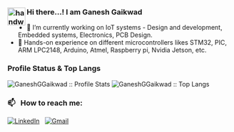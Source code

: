 ### <img alt="handwavegif" src="https://user-images.githubusercontent.com/39513876/112366216-8cfe7400-8cfe-11eb-8116-7d3dbae20e97.gif" width='40' align="left"/> Hi there...! I am Ganesh Gaikwad

- 🔭 I’m currently working on IoT systems - Design and development, Embedded systems, Electronics, PCB Design.
- 🌱 Hands-on experience on different microcontrollers likes STM32, PIC, ARM LPC2148, Arduino, Atmel, Raspberry pi, Nvidia Jetson, etc.

### Profile Status & Top Langs

<img src="https://github-readme-stats.vercel.app/api?username=GaneshGGaikwad&show_icons=true&theme=synthwave" alt="GaneshGGaikwad :: Profile Stats" />

<img src="https://github-readme-stats.vercel.app/api/top-langs/?username=GaneshGGaikwad&langs_count=10&theme=tokyonight&layout=compact" alt="GaneshGGaikwad :: Top Langs" />


### 📫 &nbsp; How to reach me:

<a href="https://www.linkedin.com/in/ganesh-gaikwad-14984695"><img alt="LinkedIn" src="https://img.shields.io/badge/linkedin%20-%230077B5.svg?&style=flat&logo=linkedin&logoColor=white"/></a> &nbsp;
<a href="mailto:ganeshgaikwad30394@gmail.com"><img alt="Gmail" src="https://img.shields.io/badge/Gmail-D14836?style=flat&logo=gmail&logoColor=white" /></a> &nbsp;
